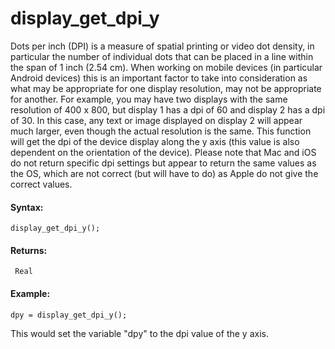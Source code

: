 # display_get_dpi_y

Dots per inch (DPI) is a measure of spatial printing or video dot
density, in particular the number of individual dots that can be placed
in a line within the span of 1 inch (2.54 cm). When working on mobile
devices (in particular Android devices) this is an important factor to
take into consideration as what may be appropriate for one display
resolution, may not be appropriate for another. For example, you may
have two displays with the same resolution of 400 x 800, but display 1
has a dpi of 60 and display 2 has a dpi of 30. In this case, any text or
image displayed on display 2 will appear much larger, even though the
actual resolution is the same. This function will get the dpi of the
device display along the y axis (this value is also dependent on the
orientation of the device). Please note that Mac and iOS do not return
specific dpi settings but appear to return the same values as the OS,
which are not correct (but will have to do) as Apple do not give the
correct values.

#### Syntax:

``` gml
display_get_dpi_y();
```

#### Returns:

``` gml
 Real
```

#### Example:

``` gml
dpy = display_get_dpi_y();
```

This would set the variable "dpy" to the dpi value of the y axis.
